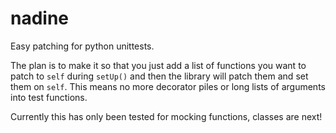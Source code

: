 # nadine
Easy patching for python unittests.

The plan is to make it so that you just add a list of functions you want to patch to `self` during `setUp()` and then the library will patch them and set them on `self`. This means no more decorator piles or long lists of arguments into test functions.

Currently this has only been tested for mocking functions, classes are next!
